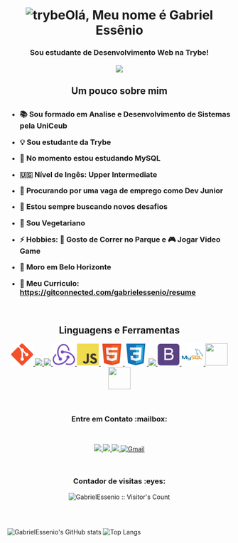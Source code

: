 <h1 align="center">
  <strong><img src="https://avatars2.githubusercontent.com/u/55410300?s=200&v=4" alt="trybe" width="20"/>Olá, Meu nome é Gabriel Essênio</strong>
</h1>

<h3 align="center">
  Sou estudante de Desenvolvimento Web na Trybe!

</h3>

<p align="center"><img align="center" width="400" src="https://steemitimages.com/p/46aP2QLrGDNGiJdfY4WTT8NPvcfYiDkBhmpjcaCgXr4MCNcJE3u9JDasgkDDdeU3Lcu4Qj2eN8mdSBSBF8tfXpZZuP7K?format=match&mode=fit"></p>

<h2 align="center"><strong>Um pouco sobre mim</strong><h2>

<h3>  


  - 📚 Sou formado em <strong>Analise e Desenvolvimento de Sistemas</strong> pela UniCeub
  
  - 💡 Sou estudante da **Trybe** 

  - :book: No momento estou estudando **MySQL**

  - 🇺🇸 Nível de Ingês: **Upper Intermediate**

  - 💼 Procurando por uma vaga de emprego como **Dev Junior**
  
  - :telescope: Estou sempre buscando novos desafios

  - 🌱 Sou **Vegetariano** 
  
  - ⚡ Hobbies: :runner: Gosto de Correr no Parque e :video_game: Jogar Video Game 
    
  - 📌 Moro em Belo Horizonte

  - 📔 Meu Curriculo: https://gitconnected.com/gabrielessenio/resume
</h3>
  
<br>
  
<h2 align="center"><strong>Linguagens e Ferramentas</strong></h2>

<p align="center">
  <a href="https://git-scm.com/doc" target="_blank">
   <code><img heigth="50" width="50" src="https://raw.githubusercontent.com/devicons/devicon/master/icons/git/git-original.svg"></code>
  </a>
  <a href="https://github.com/gabrielessenio" target="_blank">
   <code><img heigth="50" width="50" src="https://www.nicepng.com/png/full/52-520535_free-files-github-github-icon-png-white.png"></code> 
  </a>
   <a href="https://pt-br.reactjs.org/docs/getting-started.html" target="_blank">
   <code><img heigth="50" width="50" src="https://cdn.icon-icons.com/icons2/2415/PNG/512/react_original_logo_icon_146374.png"></code> 
  </a>
  <a href="https://redux.js.org/" target="_blank">
   <code><img heigth="50" width="50" src="https://raw.githubusercontent.com/devicons/devicon/master/icons/redux/redux-original.svg"></code> 
  </a>
  <a href="https://devdocs.io/javascript/" target="_blank">
   <code><img heigth="50" width="50" src="https://raw.githubusercontent.com/devicons/devicon/master/icons/javascript/javascript-original.svg"></code>
  </a>
  <a href="https://developer.mozilla.org/pt-BR/docs/Web/HTML" target="_blank">
   <code><img heigth="50" width="50" src="https://raw.githubusercontent.com/devicons/devicon/master/icons/html5/html5-original.svg"></code> 
  </a>
  <a href="https://developer.mozilla.org/pt-BR/docs/Web/CSS" target="_blank">
   <code><img heigth="50" width="50" src="https://raw.githubusercontent.com/devicons/devicon/master/icons/css3/css3-original.svg"></code> 
  </a>  
  <a href="https://tailwindcss.com/docs" target="_blank">
   <code><img heigth="50" width="50" src="https://seeklogo.com/images/T/tailwind-css-logo-5AD4175897-seeklogo.com.png"></code> 
  </a>
  <a href="https://getbootstrap.com/docs/4.1/getting-started/introduction/" target="_blank">
   <code><img heigth="50" width="50" src="https://raw.githubusercontent.com/devicons/devicon/master/icons/bootstrap/bootstrap-plain.svg"></code> 
  </a>
  <a href="https://dev.mysql.com/doc/" target="_blank">
   <code><img heigth="50" width="50" src="https://raw.githubusercontent.com/devicons/devicon/master/icons/mysql/mysql-original-wordmark.svg"></code> 
  </a>
  <a href="https://jestjs.io/docs/getting-started" target="_blank">
   <code><img height="50px" width="50" src="https://pics.freeicons.io/uploads/icons/png/5894313931548218185-512.png"></code>
  </a>
  <a href="https://www.mongodb.com/pt-br" target="_blank">
   <code><img height="50px" width="50" src="https://freeicons.io/vector-and-svg-logos-icons-14/mongodb-icon-8856#"></code>
  </a>
</p>
  
  <br>
  
  <h3 align="center">Entre em Contato :mailbox:</h3>
  
  <br>
  
  <p align="center">
  <a href="https://www.linkedin.com/in/gabrielessenio/" target="_blank">
  <img src="https://cdn.icon-icons.com/icons2/805/PNG/512/linkedin_icon-icons.com_65929.png" width="50px">
</a>
<a href="https://www.instagram.com/gabrielessenio/" target="_blank">
  <img src="https://cdn.icon-icons.com/icons2/1211/PNG/512/1491579602-yumminkysocialmedia36_83067.png" width="50px">
</a> 
<a href="https://t.me/gabrielessenio" target="_blank">
  <img src="https://cdn.icon-icons.com/icons2/923/PNG/512/telegram_icon-icons.com_72055.png" width="50x">
</a>
  <a href="mailto:gabriel.essenio@gmail.com" target="_blank">
  <img src="https://image.flaticon.com/icons/png/512/281/281769.png" alt="Gmail"  width="50" />
</a>
 </p>
  </p>
  <br>
  <h3 align="center">Contador de visitas :eyes:</h3>
<p align="center"><img src="https://profile-counter.glitch.me/{GabrielEssenio}/count.svg" alt="GabrielEssenio :: Visitor's Count" /></p>
  
  <br>
  <br>
  
  ![GabrielEssenio's GitHub stats](https://github-readme-stats.vercel.app/api?username=gabrielessenio&show_icons=true&theme=dracula)
![Top Langs](https://github-readme-stats.vercel.app/api/top-langs/?username=gabrielessenio&layout=compact&show_icons=true&theme=dracula)
